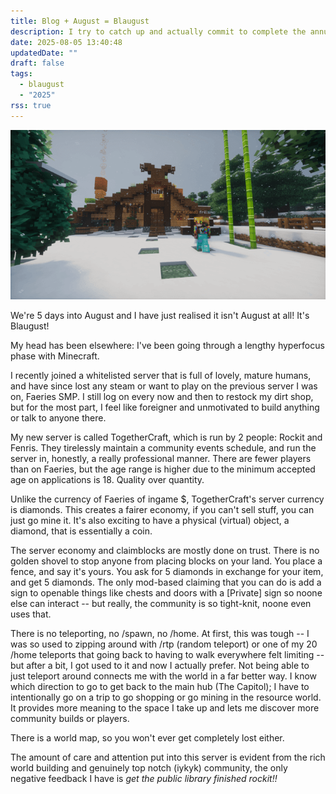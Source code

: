 ```yaml
---
title: Blog + August = Blaugust
description: I try to catch up and actually commit to complete the annual Blaugust challenge
date: 2025-08-05 13:40:48
updatedDate: ""
draft: false
tags:
  - blaugust
  - "2025"
rss: true
---
```

![My Minecraft avatar wears a gold helmet, and diamond pants and boots, standing outside of my viking inspired starter home, made of dark oak, spruce and oak. The floor is covered in snow, and smoke rises from the chimney. Snow falls gently from the grey sky](/public/images/uploads/mc-viking-house-1-1-.png)

We're 5 days into August and I have just realised it isn't August at all! It's Blaugust!

My head has been elsewhere: I've been going through a lengthy hyperfocus phase with Minecraft.

I recently joined a whitelisted server that is full of lovely, mature humans, and have since lost any steam or want to play on the previous server I was on, Faeries SMP. I still log on every now and then to restock my dirt shop, but for the most part, I feel like foreigner and unmotivated to build anything or talk to anyone there.

My new server is called TogetherCraft, which is run by 2 people: Rockit and Fenris. They tirelessly maintain a community events schedule, and run the server in, honestly, a really professional manner. There are fewer players than on Faeries, but the age range is higher due to the minimum accepted age on applications is 18. Quality over quantity.

Unlike the currency of Faeries of ingame $, TogetherCraft's server currency is diamonds. This creates a fairer economy, if you can't sell stuff, you can just go mine it. It's also exciting to have a physical (virtual) object, a diamond, that is essentially a coin.

The server economy and claimblocks are mostly done on trust. There is no golden shovel to stop anyone from placing blocks on your land. You place a fence, and say it's yours. You ask for 5 diamonds in exchange for your item, and get 5 diamonds. The only mod-based claiming that you can do is add a sign to openable things like chests and doors with a \[Private] sign so noone else can interact -- but really, the community is so tight-knit, noone even uses that.

There is no teleporting, no /spawn, no /home. At first, this was tough -- I was so used to zipping around with /rtp (random teleport) or one of my 20 /home teleports that going back to having to walk everywhere felt limiting -- but after a bit, I got used to it and now I actually prefer. Not being able to just teleport around connects me with the world in a far better way. I know which direction to go to get back to the main hub (The Capitol); I have to intentionally go on a trip to go shopping or go mining in the resource  world. It provides more meaning to the space I take up and lets me discover more community builds or players.

There is a world map, so you won't ever get completely lost either.

The amount of care and attention put into this server is evident from the rich world building and genuinely top notch (iykyk) community, the only negative feedback I have is *get the public library finished rockit!!*
